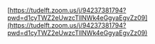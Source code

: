 [https://tudelft.zoom.us/j/94237381794?pwd=d1cyTWZ2eUwzcTlINWk4eGgyaEgvZz09](https://tudelft.zoom.us/j/94237381794?pwd=d1cyTWZ2eUwzcTlINWk4eGgyaEgvZz09)